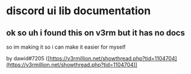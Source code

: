 # discord ui lib documentation

## ok so uh i found this on v3rm but it has no docs

so im making it so i can make it easier for myself

by dawid#7205 ([https://v3rmillion.net/showthread.php?tid=1104704](https://v3rmillion.net/showthread.php?tid=1104704))
